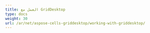 ```yaml
---
title: العمل مع GridDesktop
type: docs
weight: 30
url: /ar/net/aspose-cells-griddesktop/working-with-griddesktop/
---
```




